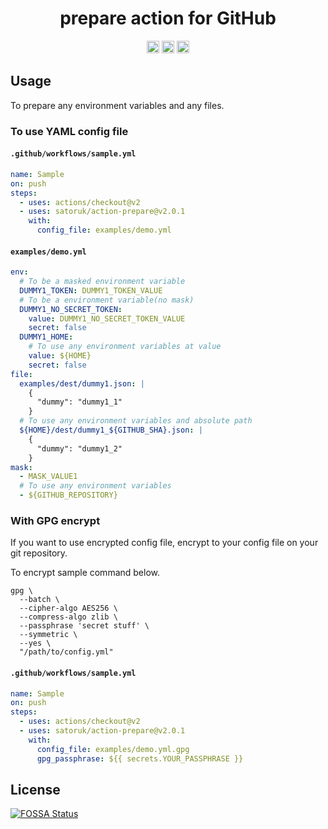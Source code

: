 <h1 align="center">prepare action for GitHub</h1>

<p align="center">
  <a href="https://github.com/satoruk/action-prepare/actions?query=workflow%3ATest"><img src="https://github.com/satoruk/action-prepare/workflows/Test/badge.svg" height="20"/></a>
  <a href="https://codecov.io/gh/satoruk/action-prepare"><img src="https://codecov.io/gh/satoruk/action-prepare/branch/main/graph/badge.svg" height="20"/></a>
  <a href="https://app.fossa.com/projects/git%2Bgithub.com%2Fsatoruk%2Faction-prepare?ref=badge_shield" alt="FOSSA Status"><img src="https://app.fossa.com/api/projects/git%2Bgithub.com%2Fsatoruk%2Faction-prepare.svg?type=shield" height="20"/></a>
</p>

## Usage

To prepare any environment variables and any files.

### To use YAML config file

#### `.github/workflows/sample.yml`

```yaml
name: Sample
on: push
steps:
  - uses: actions/checkout@v2
  - uses: satoruk/action-prepare@v2.0.1
    with:
      config_file: examples/demo.yml
```

#### `examples/demo.yml`

```yaml
env:
  # To be a masked environment variable
  DUMMY1_TOKEN: DUMMY1_TOKEN_VALUE
  # To be a environment variable(no mask)
  DUMMY1_NO_SECRET_TOKEN:
    value: DUMMY1_NO_SECRET_TOKEN_VALUE
    secret: false
  DUMMY1_HOME:
    # To use any environment variables at value
    value: ${HOME}
    secret: false
file:
  examples/dest/dummy1.json: |
    {
      "dummy": "dummy1_1"
    }
  # To use any environment variables and absolute path
  ${HOME}/dest/dummy1_${GITHUB_SHA}.json: |
    {
      "dummy": "dummy1_2"
    }
mask:
  - MASK_VALUE1
  # To use any environment variables
  - ${GITHUB_REPOSITORY}
```

### With GPG encrypt

If you want to use encrypted config file, encrypt to your config file on your git repository.

To encrypt sample command below.

```shell
gpg \
  --batch \
  --cipher-algo AES256 \
  --compress-algo zlib \
  --passphrase 'secret stuff' \
  --symmetric \
  --yes \
  "/path/to/config.yml"
```

#### `.github/workflows/sample.yml`

```yaml
name: Sample
on: push
steps:
  - uses: actions/checkout@v2
  - uses: satoruk/action-prepare@v2.0.1
    with:
      config_file: examples/demo.yml.gpg
      gpg_passphrase: ${{ secrets.YOUR_PASSPHRASE }}
```

## License

[![FOSSA Status](https://app.fossa.com/api/projects/git%2Bgithub.com%2Fsatoruk%2Faction-prepare.svg?type=large)](https://app.fossa.com/projects/git%2Bgithub.com%2Fsatoruk%2Faction-prepare?ref=badge_large)

